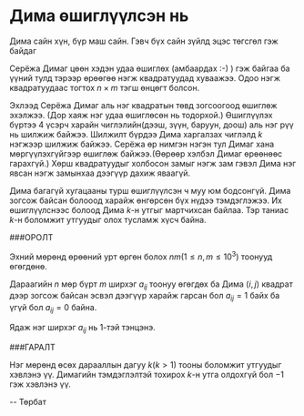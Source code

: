 Дима өшиглүүлсэн нь
===================

Дима сайн хүн, бүр маш сайн. Гэвч бүх сайн зүйлд эцэс төгсгөл гэж байдаг

Серёжа Димаг цөөн хэдэн удаа өшиглөх (амбаардах :-) ) гэж байгаа ба үүний тулд тэрээр өрөөгөө нэгж квадратуудад хуваажээ. Одоо нэгж квадратуудаас тогтох $n \times m$ тэгш өнцөгт болсон.

Эхлээд Серёжа Димаг аль нэг квадратын төвд зогсоогоод өшиглөж эхэлжээ. (Дор хаяж нэг удаа өшиглөсөн нь тодорхой.) Өшиглүүлэх бүртээ 4 үсэрч харайн чиглэлийн(дээш, зүүн, баруун, доош) аль нэг рүү нь шилжиж байжээ. Шилжилт бүрдээ Дима харгалзах чиглэлд $k$ нэгжээр шилжиж байжээ. Серёжа өр нимгэн нэгэн тул Димаг хана мөргүүлэхгүйгээр өшиглөж байжээ.(Өөрөөр хэлбэл Димаг өрөөнөөс гарахгүй.) Хөрш квадратуудыг холбосон замыг нэгж зам гэвэл Дима нэг явсан нэгж замынхаа дээгүүр дахиж яваагүй.

Дима багагүй хугацааны турш өшиглүүлсэн ч муу юм бодсонгүй. Дима зогсож байсан болооод харайж өнгөрсөн бүх нүдээ тэмдэглэжээ. Их өшиглүүлснээс болоод Дима $k$-н утгыг мартчихсан байлаа. Тэр таниас $k$-н боломжит утгуудыг олох тусламж хүсч байна.

###ОРОЛТ

Эхний мөрөнд өрөөний урт өргөн болох $n  m (1\le n,m\le 10^3)$ тоонууд өгөгдөнө.

Дараагийн $n$ мөр бүрт $m$ ширхэг $a_{ij}$ тоонуу өгөгдөх ба Дима  $(i,j)$ квадрат дээр зогсож байсан эсвэл дээгүүр харайж гарсан бол $a_{ij}=1$ байх ба үгүй бол  $a_{ij}=0$ байна.

Ядаж нэг ширхэг $a_{ij}$ нь $1$-тэй тэнцэнэ.

###ГАРАЛТ

Нэг мөрөнд өсөх дарааллын дагуу $k (k>1)$ тооны боломжит утгуудыг хэвлэнэ үү. Димагийн тэмдэглэлтэй тохирох $k$-н утга олдохгүй бол         $-1$ гэж хэвлэнэ үү.

-- Төрбат
